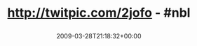 ---
retweeted: false
source: <a href="http://twitter.com" rel="nofollow">Twitter Web Client</a>
entities:
  hashtags:
  - text: nbl
    indices:
    - '27'
    - '31'
  symbols: []
  user_mentions: []
  urls: []
display_text_range:
- '0'
- '31'
favorite_count: '0'
id_str: '1408874246'
truncated: false
retweet_count: '0'
id: '1408874246'
created_at: Sat Mar 28 21:18:32 +0000 2009
favorited: false
full_text: 'http://twitpic.com/2jofo - #nbl'
lang: und
tags:
- nbl
- pesos/twitter
date: '2009-03-28T21:18:32+00:00'
src: https://twitter.com/bascht/status/1408874246
original_url: https://twitter.com/bascht/status/1408874246
type: twitter_tweet
text: 'http://twitpic.com/2jofo - #nbl'
title: 'http://twitpic.com/2jofo - #nbl

  '

---